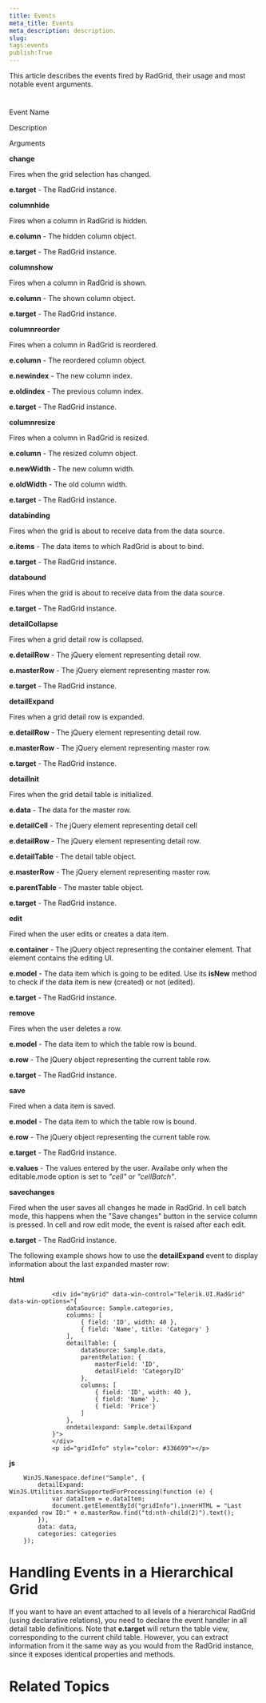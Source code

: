 ```yaml
---
title: Events
meta_title: Events
meta_description: description.
slug: 
tags:events
publish:True
---
```



This article describes the events fired by RadGrid, their usage and most notable event arguments.

# 

Event Name

Description

Arguments

__change__

Fires when the grid selection has changed.
							

__e.target__ - The RadGrid instance.
							

__columnhide__

Fires when a column in RadGrid is hidden.
							

__e.column__ - The hidden column object.
							

__e.target__ - The RadGrid instance.
							

__columnshow__

Fires when a column in RadGrid is shown.
							

__e.column__ - The shown column object.
							

__e.target__ - The RadGrid instance.
							

__columnreorder__

Fires when a column in RadGrid is reordered.
							

__e.column__ - The reordered column object.
							

__e.newindex__ - The new column index.
							

__e.oldindex__ - The previous column index.
							

__e.target__ - The RadGrid instance.
							

__columnresize__

Fires when a column in RadGrid is resized.
							

__e.column__ - The resized column object.
							

__e.newWidth__ - The new column width.
							

__e.oldWidth__ - The old column width.
							

__e.target__ - The RadGrid instance.
							

__databinding__

Fires when the grid is about to receive data from the data source.
							

__e.items__ - The data items to which RadGrid is about to bind.
							

__e.target__ - The RadGrid instance.
							

__databound__

Fires when the grid is about to receive data from the data source.
							

__e.target__ - The RadGrid instance.
							

__detailCollapse__

Fires when a grid detail row is collapsed.
							

__e.detailRow__ - The jQuery element representing detail row.
							

__e.masterRow__ - The jQuery element representing master row.
							

__e.target__ - The RadGrid instance.
							

__detailExpand__

Fires when a grid detail row is expanded.
							

__e.detailRow__ - The jQuery element representing detail row.
							

__e.masterRow__ - The jQuery element representing master row.
							

__e.target__ - The RadGrid instance.
							

__detailInit__

Fires when the grid detail table is initialized.
							

__e.data__ - The data for the master row.
							

__e.detailCell__ - The jQuery element representing detail cell
							

__e.detailRow__ - The jQuery element representing detail row.
							

__e.detailTable__ - The detail table object.
							

__e.masterRow__ - The jQuery element representing master row.
							

__e.parentTable__ - The master table object.
							

__e.target__ - The RadGrid instance.
							

__edit__

Fired when the user edits or creates a data item.
							

__e.container__ - The jQuery object representing the container element. That element contains the editing UI.
							

__e.model__ - The data item which is going to be edited. Use its __isNew__ method to check if the
								data item is new (created) or not (edited).
							

__e.target__ - The RadGrid instance.
							

__remove__

Fires when the user deletes a row.
							

__e.model__ - The data item to which the table row is bound.
							

__e.row__ - The jQuery object representing the current table row.
							

__e.target__ - The RadGrid instance.
							

__save__

Fired when a data item is saved.
							

__e.model__ - The data item to which the table row is bound.
							

__e.row__ - The jQuery object representing the current table row.
							

__e.target__ - The RadGrid instance.
							

__e.values__ - The values entered by the user. Availabe only when the editable.mode option is set to
								*"cell"* or *"cellBatch"*.
							

__savechanges__

Fired when the user saves all changes he made in RadGrid. In cell batch mode, this happens when the "Save changes" button in the service column is
								pressed. In cell and row edit mode, the event is raised after each edit.
							

__e.target__ - The RadGrid instance.
							

The following example shows how to use the __detailExpand__ event to display information about the last expanded master row:
				


 __html__
    


				<div id="myGrid" data-win-control="Telerik.UI.RadGrid" data-win-options="{
					dataSource: Sample.categories,
					columns: [
						{ field: 'ID', width: 40 },
						{ field: 'Name', title: 'Category' }
					],
					detailTable: {
						dataSource: Sample.data,
						parentRelation: {
							masterField: 'ID',
							detailField: 'CategoryID'
						},
						columns: [
							{ field: 'ID', width: 40 },
							{ field: 'Name' },
							{ field: 'Price'}
						]
					},
					ondetailexpand: Sample.detailExpand
				}">
				</div>
				<p id="gridInfo" style="color: #336699"></p>




 __js__
    


		WinJS.Namespace.define("Sample", {
			detailExpand: WinJS.Utilities.markSupportedForProcessing(function (e) {
				var dataItem = e.dataItem;
				document.getElementById("gridInfo").innerHTML = "Last expanded row ID:" + e.masterRow.find("td:nth-child(2)").text();
			}),
			data: data,
			categories: categories
		});



# Handling Events in a Hierarchical Grid

If you want to have an event attached to all levels of a hierarchical RadGrid (using declarative relations), you need to declare
					the event handler in all detail table definitions. Note that __e.target__ will return the table view, corresponding
					to the current child table. However, you can extract information from it the same way as you would from the RadGrid instance,
					since it exposes identical properties and methods.
				

# Related Topics
